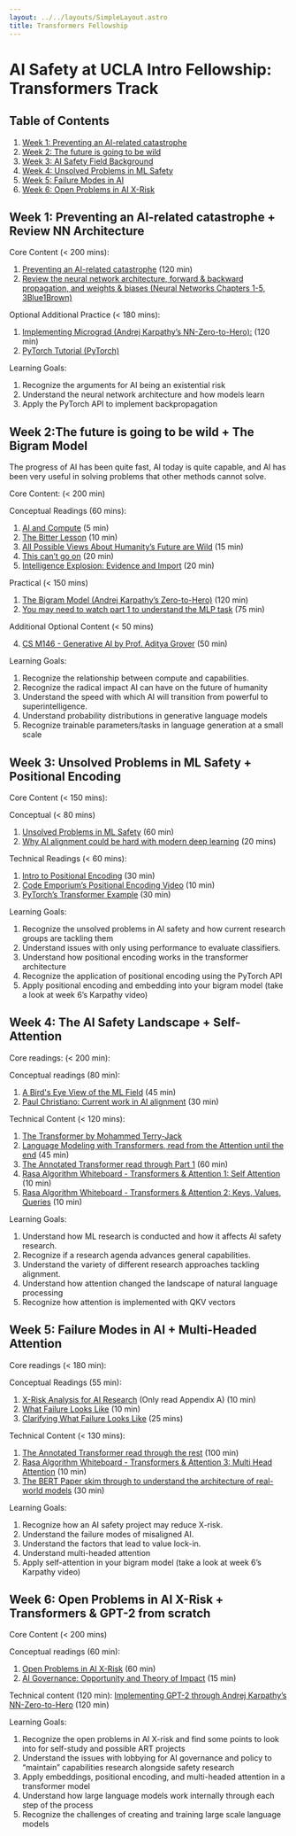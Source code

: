 ```yaml
---
layout: ../../layouts/SimpleLayout.astro
title: Transformers Fellowship
---
```


# AI Safety at UCLA Intro Fellowship: Transformers Track

## Table of Contents

1. [Week 1: Preventing an AI-related catastrophe](#week-1-preventing-an-ai-related-catastrophe)
2. [Week 2: The future is going to be wild](#week-2-the-future-is-going-to-be-wild)
3. [Week 3: AI Safety Field Background](#week-3-ai-safety-field-background)
4. [Week 4: Unsolved Problems in ML Safety](#week-4-unsolved-problems-in-ml-safety)
5. [Week 5: Failure Modes in AI](#week-5-failure-modes-in-ai)
6. [Week 6: Open Problems in AI X-Risk](#week-6-open-problems-in-ai-x-risk)

## Week 1: Preventing an AI-related catastrophe + Review NN Architecture

Core Content (< 200 mins):

1. [Preventing an AI-related catastrophe](https://80000hours.org/problem-profiles/artificial-intelligence/#top) (120 min)
2. [Review the neural network architecture, forward & backward propagation, and weights & biases (Neural Networks Chapters 1-5, 3Blue1Brown)](https://www.3blue1brown.com/topics/neural-networks)

Optional Additional Practice (< 180 mins):

1. [Implementing Micrograd (Andrej Karpathy’s NN-Zero-to-Hero):](https://www.youtube.com/watch?v=VMj-3S1tku0) (120 min)
2. [PyTorch Tutorial (PyTorch)](https://pytorch.org/tutorials/beginner/basics/intro.html)

Learning Goals:

1. Recognize the arguments for AI being an existential risk
2. Understand the neural network architecture and how models learn
3. Apply the PyTorch API to implement backpropagation

## Week 2:The future is going to be wild + The Bigram Model

The progress of AI has been quite fast, AI today is quite capable, and AI has been very useful in solving problems that other methods cannot solve.

Core Content: (< 200 min)

Conceptual Readings (60 mins):

1. [AI and Compute](https://openai.com/blog/ai-and-compute/) (5 min)
2. [The Bitter Lesson](http://www.incompleteideas.net/IncIdeas/BitterLesson.html) (10 min)
3. [All Possible Views About Humanity’s Future are Wild](https://www.cold-takes.com/all-possible-views-about-humanitys-future-are-wild/) (15 min)
4. [This can’t go on](https://www.cold-takes.com/this-cant-go-on/) (20 min)
5. [Intelligence Explosion: Evidence and Import](https://drive.google.com/file/d/1QxMuScnYvyq-XmxYeqBRHKz7cZoOosHr/view) (20 min)

Practical (< 150 mins)

1. [The Bigram Model (Andrej Karpathy’s Zero-to-Hero)](https://www.youtube.com/watch?v=TCH_1BHY58I) (120 min)
2. [You may need to watch part 1 to understand the MLP task](https://www.youtube.com/watch?v=PaCmpygFfXo) (75 min)

Additional Optional Content (< 50 mins)

4. [CS M146 - Generative AI by Prof. Aditya Grover](https://drive.google.com/file/d/17H96-lVGtg1HFsZ2pATY378cOXMsRPCr/view) (50 min)

Learning Goals:

1. Recognize the relationship between compute and capabilities.
2. Recognize the radical impact AI can have on the future of humanity 
3. Understand the speed with which AI will transition from powerful to superintelligence.
4. Understand probability distributions in generative language models
5. Recognize trainable parameters/tasks in language generation at a small scale

## Week 3: Unsolved Problems in ML Safety + Positional Encoding

Core Content (< 150 mins):

Conceptual (< 80 mins)

1. [Unsolved Problems in ML Safety](https://arxiv.org/pdf/2109.13916.pdf) (60 min)
2. [Why AI alignment could be hard with modern deep learning](https://www.cold-takes.com/why-ai-alignment-could-be-hard-with-modern-deep-learning/) (20 mins)

Technical Readings (< 60 mins):

1. [Intro to Positional Encoding](https://machinelearningmastery.com/a-gentle-introduction-to-positional-encoding-in-transformer-models-part-1/) (30 min)
2. [Code Emporium’s Positional Encoding Video](https://www.youtube.com/watch?v=ZMxVe-HK174) (10 min)
3. [PyTorch’s Transformer Example](https://pytorch.org/tutorials/beginner/transformer_tutorial.html) (30 min)

Learning Goals:

1. Recognize the unsolved problems in AI safety and how current research groups are tackling them
2. Understand issues with only using performance to evaluate classifiers.
3. Understand how positional encoding works in the transformer architecture
4. Recognize the application of positional encoding using the PyTorch API 
5. Apply positional encoding and embedding into your bigram model (take a look at week 6’s Karpathy video) 

## Week 4: The AI Safety Landscape + Self-Attention

Core readings: (< 200 min):

Conceptual readings (80 min):

1. [A Bird's Eye View of the ML Field](https://www.alignmentforum.org/s/FaEBwhhe3otzYKGQt/p/AtfQFj8umeyBBkkxa) (45 min)
2. [Paul Christiano: Current work in AI alignment](https://forum.effectivealtruism.org/posts/63stBTw3WAW6k45dY/paul-christiano-current-work-in-ai-alignment) (30 min)

Technical Content (< 120 mins):

1. [The Transformer by Mohammed Terry-Jack](https://medium.com/@b.terryjack/deep-learning-the-transformer-9ae5e9c5a190)
2. [Language Modeling with Transformers, read from the Attention until the end](https://docs.google.com/document/d/1XJQT8PJYzvL0CLacctWcT0T5NfL7dwlCiIqRtdTcIqA/edit#heading=h.yiqylu6wmw91) (45 min)
3. [The Annotated Transformer read through Part 1](https://nlp.seas.harvard.edu/annotated-transformer/#part-1-model-architecture) (60 min)
4. [Rasa Algorithm Whiteboard - Transformers & Attention 1: Self Attention](https://www.youtube.com/watch?v=yGTUuEx3GkA) (10 min)
5. [Rasa Algorithm Whiteboard - Transformers & Attention 2: Keys, Values, Queries](https://www.youtube.com/watch?v=tIvKXrEDMhk) (10 min)

Learning Goals:

1. Understand how ML research is conducted and how it affects AI safety research.
2. Recognize if a research agenda advances general capabilities.
3. Understand the variety of different research approaches tackling alignment.
4. Understand how attention changed the landscape of natural language processing
5. Recognize how attention is implemented with QKV vectors


## Week 5: Failure Modes in AI + Multi-Headed Attention

Core readings (< 180 min):

Conceptual Readings (55 min):

1. [X-Risk Analysis for AI Research](https://arxiv.org/pdf/2206.05862) (Only read Appendix A) (10 min)
2. [What Failure Looks Like](https://www.alignmentforum.org/posts/HBxe6wdjxK239zajf/what-failure-looks-like) (10 min)
3. [Clarifying What Failure Looks Like](https://www.lesswrong.com/posts/v6Q7T335KCMxujhZu/clarifying-what-failure-looks-like-part-1) (25 mins)

Technical Content (< 130 mins):

1. [The Annotated Transformer read through the rest](https://nlp.seas.harvard.edu/annotated-transformer/#part-2-model-training) (100 min)
2. [Rasa Algorithm Whiteboard - Transformers & Attention 3: Multi Head Attention](https://www.youtube.com/watch?v=23XUv0T9L5c&feature=youtu.be) (10 min)
3. [The BERT Paper skim through to understand the architecture of real-world models](https://arxiv.org/pdf/1810.04805.pdf) (30 min)

Learning Goals:

1. Recognize how an AI safety project may reduce X-risk.
2. Understand the failure modes of misaligned AI.
3. Understand the factors that lead to value lock-in.
4. Understand multi-headed attention
5. Apply self-attention in your bigram model (take a look at week 6’s Karpathy video)

## Week 6: Open Problems in AI X-Risk + Transformers & GPT-2 from scratch

Core Content (< 200 mins)

Conceptual readings (60 min):

1. [Open Problems in AI X-Risk](https://www.alignmentforum.org/s/FaEBwhhe3otzYKGQt/p/5HtDzRAk7ePWsiL2L) (60 min)
2. [AI Governance: Opportunity and Theory of Impact](https://forum.effectivealtruism.org/posts/42reWndoTEhFqu6T8/ai-governance-opportunity-and-theory-of-impact) (15 min)

Technical content (120 min):
[Implementing GPT-2 through Andrej Karpathy’s NN-Zero-to-Hero](https://www.youtube.com/watch?v=kCc8FmEb1nY) (120 min)

Learning Goals:

1. Recognize the open problems in AI X-risk and find some points to look into for self-study and possible ART projects
2. Understand the issues with lobbying for AI governance and policy to “maintain” capabilities research alongside safety research
3. Apply embeddings, positional encoding, and multi-headed attention in a transformer model
4. Understand how large language models work internally through each step of the process
5. Recognize the challenges of creating and training large scale language models

